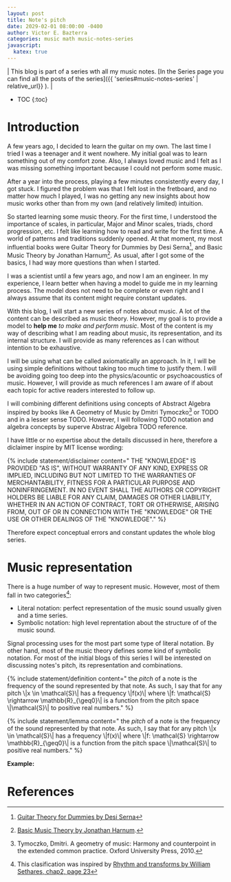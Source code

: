 ```yaml
---
layout: post
title: Note's pitch
date: 2029-02-01 08:00:00 -0400
author: Victor E. Bazterra
categories: music math music-notes-series
javascript:
  katex: true
---
```


| This blog is part of a series wth all my music notes. [In the Series page you can find all the posts of the series]({{ 'series#music-notes-series' | relative_url}} ). |

* TOC
{:toc}

# Introduction

A few years ago, I decided to learn the guitar on my own. The last time I tried I was a teenager and it went nowhere. My initial goal was to learn something out of my comfort zone. Also, I always loved music and I felt as I was missing something important because I could not perform some music.

After a year into the process, playing a few minutes consistently every day, I got stuck. I figured the problem was that I felt lost in the fretboard, and no matter how much I played, I was no getting any new insights about how music works other than from my own (and relatively limited) intuition.

So started learning some music theory. For the first time, I understood the importance of scales, in particular, Major and Minor scales, triads, chord progression, etc. I felt like learning how to read and write for the first time. A world of patterns and traditions suddenly opened. At that moment, my most influential books were Guitar Theory for Dummies by Desi Serna[^1], and Basic Music Theory by Jonathan Harnum[^2]. As usual, after I got some of the basics, I had way more questions than when I started.

I was a scientist until a few years ago, and now I am an engineer. In my experience, I learn better when having a model to guide me in my learning process. The model does not need to be complete or even right and I always assume that its content might require constant updates.

With this blog, I will start a new series of notes about music. A lot of the content can be described as music theory. However, my goal is to provide a model to **help me** *to make and perform music*. Most of the content is my way of describing what I am reading about music, its representation, and its internal structure. I will provide as many references as I can without intention to be exhaustive.

I will be using what can be called axiomatically an approach. In it, I will be using simple definitions without taking too much time to justify them. I will be avoiding going too deep into the physics/acountic or psychoacoustics of music. However, I will provide as much references I am aware of if about each topic for active readers interested to follow up.

I will combining different definitions using concepts of Abstract Algebra inspired by books like A Geometry of Music by Dmitri Tymoczko[^4] or TODO and in a lesser sense TODO. However, I will following TODO notation and algebra concepts by superve Abstrac Algebra TODO reference.

I have little or no expertise about the details discussed in here, therefore a diclaimer inspire by MIT license wording:

{% include statement/disclaimer content="
THE \"KNOWLEDGE\" IS PROVIDED \"AS IS\", WITHOUT WARRANTY OF ANY KIND, EXPRESS OR IMPLIED, INCLUDING BUT NOT LIMITED TO THE WARRANTIES OF MERCHANTABILITY, FITNESS FOR A PARTICULAR PURPOSE AND NONINFRINGEMENT. IN NO EVENT SHALL THE AUTHORS OR COPYRIGHT HOLDERS BE LIABLE FOR ANY CLAIM, DAMAGES OR OTHER LIABILITY, WHETHER IN AN ACTION OF CONTRACT, TORT OR OTHERWISE, ARISING FROM, OUT OF OR IN CONNECTION WITH THE \"KNOWLEDGE\" OR THE USE OR OTHER DEALINGS OF THE \"KNOWLEDGE\"." %}

Therefore expect conceptual errors and constant updates the whole blog series.

# Music representation

There is a huge number of way to represent music. However, most of them fall in two categories[^3]:

* Literal notation: perfect representation of the music sound usually given and a time series.
* Symbolic notation: high level reprentation about the structure of of the music sound.

Signal processing uses for the most part some type of literal notation. By other hand, most of the music theory defines some kind of symbolic notation. For most of the initial blogs of this series I will be interested on discussing notes's pitch, its representation and combinations.

{% include statement/definition content="
the *pitch* of a note is the frequency of the sound represented by that note. As such, I say that for any pitch \\|x \in \mathcal{S}\\| has a frequency \\|f(x)\\| where \\|f: \mathcal{S} \rightarrow \mathbb{R}_{\geq0}\\| is a function from the pitch space \\|\mathcal{S}\\| to positive real numbers." %}

{% include statement/lemma content="
the *pitch* of a note is the frequency of the sound represented by that note. As such, I say that for any pitch \\|x \in \mathcal{S}\\| has a frequency \\|f(x)\\| where \\|f: \mathcal{S} \rightarrow \mathbb{R}_{\geq0}\\| is a function from the pitch space \\|\mathcal{S}\\| to positive real numbers." %}

**Example:**

# References

[^1]: [Guitar Theory for Dummies by Desi Serna](https://www.wiley.com/en-as/Guitar+Theory+For+Dummies%3A+Book+%2B+Online+Video+%26+Audio+Instruction-p-9781118646939)
[^2]: [Basic Music Theory by Jonathan Harnum](http://www.sol-ut.com/store/p1/Basic_Music_Theory%3A_How_to_Read%2C_Write%2C_and_Understand_Written_Music_%284th_edition%29.html).
[^3]: This clasification was inspired by [Rhythm and transforms by William Sethares, chap2, page 23](https://www.springer.com/gp/book/9781846286391)
[^4]: Tymoczko, Dmitri. A geometry of music: Harmony and counterpoint in the extended common practice. Oxford University Press, 2010.
